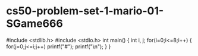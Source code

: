 # cs50-problem-set-1-mario-01-SGame666
#include <stdlib.h>
#include <stdio.h>
int main()
{
  int i, j;
  for(i=0;i<=8;i++)
  {
    for(j=0;j<=i;j++)
    printf("#");
    printf("\n");
  }
}
